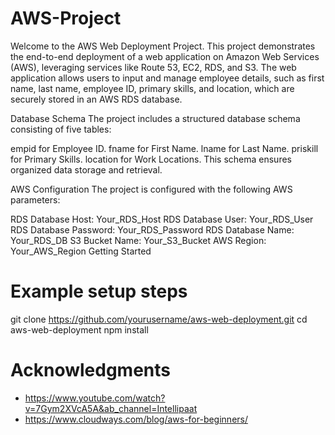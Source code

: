 # AWS-Project


Welcome to the AWS Web Deployment Project. This project demonstrates the end-to-end deployment of a web application on Amazon Web Services (AWS), leveraging services like Route 53, EC2, RDS, and S3. The web application allows users to input and manage employee details, such as first name, last name, employee ID, primary skills, and location, which are securely stored in an AWS RDS database.


Database Schema
The project includes a structured database schema consisting of five tables:

empid for Employee ID.
fname for First Name.
lname for Last Name.
priskill for Primary Skills.
location for Work Locations.
This schema ensures organized data storage and retrieval.

AWS Configuration
The project is configured with the following AWS parameters:

RDS Database Host: Your_RDS_Host
RDS Database User: Your_RDS_User
RDS Database Password: Your_RDS_Password
RDS Database Name: Your_RDS_DB
S3 Bucket Name: Your_S3_Bucket
AWS Region: Your_AWS_Region
Getting Started



# Example setup steps
git clone https://github.com/yourusername/aws-web-deployment.git
cd aws-web-deployment
npm install

# Acknowledgments

- https://www.youtube.com/watch?v=7Gym2XVcA5A&ab_channel=Intellipaat
- https://www.cloudways.com/blog/aws-for-beginners/

